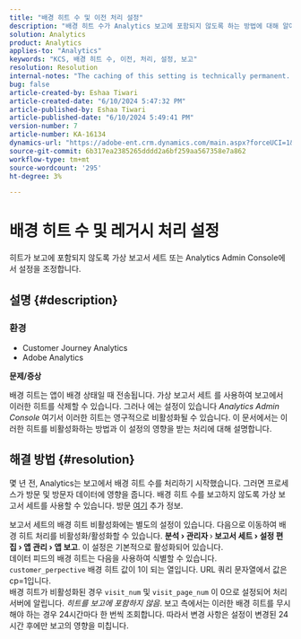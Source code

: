 ```yaml
---
title: "배경 히트 수 및 이전 처리 설정"
description: "배경 히트 수가 Analytics 보고에 포함되지 않도록 하는 방법에 대해 알아봅니다."
solution: Analytics
product: Analytics
applies-to: "Analytics"
keywords: "KCS, 배경 히트 수, 이전, 처리, 설정, 보고"
resolution: Resolution
internal-notes: "The caching of this setting is technically permanent. However, since we restart those services daily, we are practically manually busting that cache once very 24 hours. The setting caching behavior isn't really documented and is more just of an implementation detail. Therefore, be careful when sharing the information with customers."
bug: false
article-created-by: Eshaa Tiwari
article-created-date: "6/10/2024 5:47:32 PM"
article-published-by: Eshaa Tiwari
article-published-date: "6/10/2024 5:49:41 PM"
version-number: 7
article-number: KA-16134
dynamics-url: "https://adobe-ent.crm.dynamics.com/main.aspx?forceUCI=1&pagetype=entityrecord&etn=knowledgearticle&id=5cdc517e-5127-ef11-840a-00224803cdc1"
source-git-commit: 6b317ea2385265dddd2a6bf259aa567358e7a862
workflow-type: tm+mt
source-wordcount: '295'
ht-degree: 3%

---
```


# 배경 히트 수 및 레거시 처리 설정


히트가 보고에 포함되지 않도록 가상 보고서 세트 또는 Analytics Admin Console에서 설정을 조정합니다.

## 설명 {#description}


### <b>환경</b>

- Customer Journey Analytics
- Adobe Analytics


<b>문제/증상</b>

배경 히트는 앱이 배경 상태일 때 전송됩니다. 가상 보고서 세트 를 사용하여 보고에서 이러한 히트를 삭제할 수 있습니다. 그러나 에는 설정이 있습니다 *Analytics Admin Console* 여기서 이러한 히트는 영구적으로 비활성화될 수 있습니다. 이 문서에서는 이러한 히트를 비활성화하는 방법과 이 설정의 영향을 받는 처리에 대해 설명합니다.


## 해결 방법 {#resolution}


몇 년 전, Analytics는 보고에서 배경 히트 수를 처리하기 시작했습니다. 그러면 프로세스가 방문 및 방문자 데이터에 영향을 줍니다. 배경 히트 수를 보고하지 않도록 가상 보고서 세트를 사용할 수 있습니다. 방문 [여기](https://experienceleague.adobe.com/docs/analytics/components/virtual-report-suites/vrs-components.html?lang=en) 추가 정보.

보고서 세트의 배경 히트 비활성화에는 별도의 설정이 있습니다. 다음으로 이동하여 배경 히트 처리를 비활성화/활성화할 수 있습니다. <b>분석 </b><b>›</b><b> 관리자 </b>›<b> 보고서 세트 </b><b>›</b><b> 설정 편집 </b><b>›</b><b> 앱 관리 </b><b>›</b><b> 앱 보고</b>. 이 설정은 기본적으로 활성화되어 있습니다.
<br>데이터 피드의 배경 히트는 다음을 사용하여 식별할 수 있습니다. `customer_perpective` 배경 히트 값이 1이 되는 열입니다. URL 쿼리 문자열에서 값은 cp=1입니다.<br>
배경 히트가 비활성화된 경우 `visit_num` 및 `visit_page_num` 이 0으로 설정되어 처리 서버에 알립니다. *히트를 보고에 포함하지 않음*. 보고 측에서는 이러한 배경 히트를 무시해야 하는 경우 24시간마다 한 번씩 조회합니다. 따라서 변경 사항은 설정이 변경된 24시간 후에만 보고의 영향을 미칩니다.


